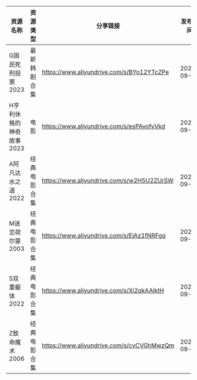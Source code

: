 | 资源名称           | 资源类型   | 分享链接                                      | 发布时间       |
| -------------- | ------ | ----------------------------------------- | ---------- |
| G国民死刑投票2023    | 最新韩剧合集 | https://www.aliyundrive.com/s/BYo12YTcZPe | 2023-09-27 |
| H亨利休格的神奇故事2023 | 电影     | https://www.aliyundrive.com/s/esPAvofvVkd | 2023-09-27 |
| A阿凡达水之道2022    | 经典电影合集 | https://www.aliyundrive.com/s/w2H5U2ZUrSW | 2023-09-27 |
| M迷恋荷尔蒙2003     | 经典电影合集 | https://www.aliyundrive.com/s/EjAz1fNRFgq | 2023-09-27 |
| S双重躯体2022      | 经典电影合集 | https://www.aliyundrive.com/s/Xi2qkAAjktH | 2023-09-27 |
| Z致命魔术2006      | 经典电影合集 | https://www.aliyundrive.com/s/cvCVGhMwzQm | 2023-09-27 |
